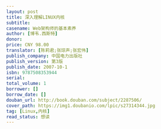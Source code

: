 ```yaml
---
layout: post
title: 深入理解LINUX内核
subtitle: 
casename: Web架构师的基本素养
author: [博韦.西斯特]
donor: 
price: CNY 98.00
translator: [陈莉君;张琼声;张宏伟]
publish_company: 中国电力出版社
publish_version: 第3版
publish_date: 2007-10-1
isbn: 9787508353944
serial: 
total_volume: 1
borrower: []
borrow_date: []
douban_url: http://book.douban.com/subject/2287506/
cover_path: https://img1.doubanio.com/lpic/s27314344.jpg
tag: [Linux,内核]
read_status: 想读
---
```

